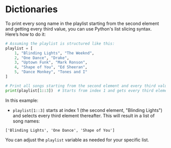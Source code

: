 # Dictionaries

To print every song name in the playlist starting from the second element and getting every third value, you can use Python's list slicing syntax. Here’s how to do it:

```python
# Assuming the playlist is structured like this:
playlist = [
    1, "Blinding Lights", "The Weeknd",
    2, "One Dance", "Drake",
    3, "Uptown Funk", "Mark Ronson",
    4, "Shape of You", "Ed Sheeran",
    5, "Dance Monkey", "Tones and I"
]

# Print all songs starting from the second element and every third value
print(playlist[1::3])  # Starts from index 1 and gets every third element
```

In this example:
- `playlist[1::3]` starts at index 1 (the second element, "Blinding Lights") and selects every third element thereafter. This will result in a list of song names:

```plaintext
['Blinding Lights', 'One Dance', 'Shape of You']
```

You can adjust the `playlist` variable as needed for your specific list.

